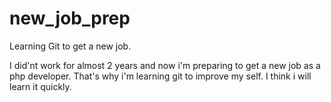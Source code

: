 # new_job_prep
Learning Git to get a new job.

I did'nt work for almost 2 years and now i'm preparing to get a new job as a php developer.
That's why i'm learning git to improve my self.
I think i will learn it quickly.
